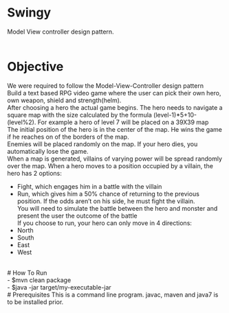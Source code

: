 # Swingy
  Model View controller design pattern. <br />
  <br />
# Objective <br />
  We were required to follow the Model-View-Controller design pattern <br />
  Build a text based RPG video game where the user can pick their own hero, own weapon, shield and strength(helm).<br />
  After choosing a hero the actual game begins. The hero needs to navigate a square map with the size calculated by the formula (level-1)*5+10-(level%2). For example a hero of level 7 will be placed on a 39X39 map <br />
  The initial position of the hero is in the center of the map. He wins the game if he reaches on of the borders of the map. <br />
  Enemies will be placed randomly on the map. If your hero dies, you automatically lose the game. <br />
  When a map is generated, villains of varying power will be spread randomly over the map. When a hero moves to a position occupied by a villain, the hero has 2 options: <br />
 - Fight, which engages him in a battle with the villain <br />
 - Run, which gives him a 50% chance of returning to the previous position. If the odds aren’t on his side, he must fight the villain. <br />
 You will need to simulate the battle between the hero and monster and present the user the outcome of the battle <br />
 If you choose to run, your hero can only move in 4 directions:<br />
  - North<br />
  - South <br />
  - East <br />
  - West <br />
<br />
# How To Run <br />
- $mvn clean package <br />
- $java -jar target/my-executable-jar <br />
# Prerequisites
  This is a command line program. javac, maven and java7 is to be installed prior.
